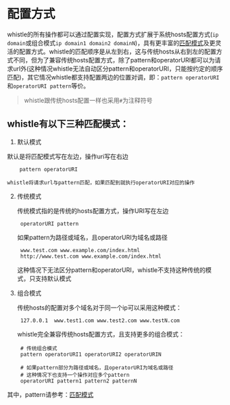 # 配置方式

whistle的所有操作都可以通过配置实现，配置方式扩展于系统hosts配置方式(`ip domain`或组合模式`ip domain1 domain2 domainN`)，具有更丰富的[匹配模式](pattern.html)及更灵活的配置方式。whistle的匹配顺序是从左到右，这与传统hosts从右到左的配置方式不同，但为了兼容传统hosts配置方式，除了pattern和operatorURI都可以为请求url外(这种情况whistle无法自动区分pattern和operatorURI，只能按约定的顺序匹配)，其它情况whistle都支持配置两边的位置对调，即：`pattern operatorURI`和`operatorURI pattern`等价。

> whistle跟传统hosts配置一样也采用`#`为注释符号


## whistle有以下三种匹配模式：

1. 默认模式
	
  默认是将匹配模式写在左边，操作uri写在右边
  
		pattern operatorURI
		
	whistle将请求url与pattern匹配，如果匹配到就执行operatorURI对应的操作

2. 传统模式

	传统模式指的是传统的hosts配置方式，操作URI写在左边
	
		operatorURI pattern
		
	如果pattern为路径或域名，且operatorURI为域名或路径
	
		www.test.com www.example.com/index.html
		http://www.test.com www.example.com/index.html
		
	这种情况下无法区分pattern和operatorURI，whistle不支持这种传统的模式，只支持默认模式
	
3. 组合模式

	传统hosts的配置对多个域名对于同一个ip可以采用这种模式：
	
		127.0.0.1  www.test1.com www.test2.com www.testN.com
		
	whistle完全兼容传统hosts配置方式，且支持更多的组合模式：
	
		# 传统组合模式
		pattern operatorURI1 operatorURI2 operatorURIN
		
		# 如果pattern部分为路径或域名，且operatorURI为域名或路径
		# 这种情况下也支持一个操作对应多个pattern
		operatorURI pattern1 pattern2 patternN
		
其中，pattern请参考：[匹配模式](pattern.html)
